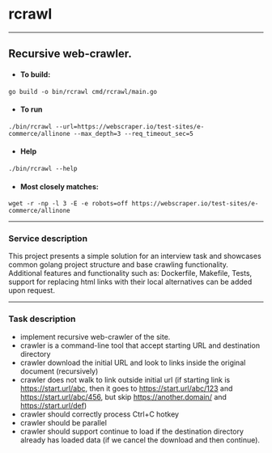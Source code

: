 # rcrawl

---
## Recursive web-crawler.

- #### To build:
```go build -o bin/rcrawl cmd/rcrawl/main.go```
- #### To run
```./bin/rcrawl --url=https://webscraper.io/test-sites/e-commerce/allinone --max_depth=3 --req_timeout_sec=5```
- #### Help
```./bin/rcrawl --help```
- #### Most closely matches:
```wget -r -np -l 3 -E -e robots=off https://webscraper.io/test-sites/e-commerce/allinone```

---
### Service description
This project presents a simple solution for an interview task and showcases common golang project structure 
and base crawling functionality. Additional features and functionality such as: 
Dockerfile, Makefile, Tests, support for replacing html links with their local alternatives 
can be added upon request.

---
### Task description
- implement recursive web-crawler of the site.
- crawler is a command-line tool that accept starting URL and destination directory
- crawler download the initial URL and look to links inside the original document (recursively)
- crawler does not walk to link outside initial url (if starting link is https://start.url/abc, then it goes to https://start.url/abc/123 and https://start.url/abc/456, but skip https://another.domain/ and https://start.url/def)
- crawler should correctly process Ctrl+C hotkey
- crawler should be parallel
- crawler should support continue to load if the destination directory already has loaded data (if we cancel the download and then continue).
